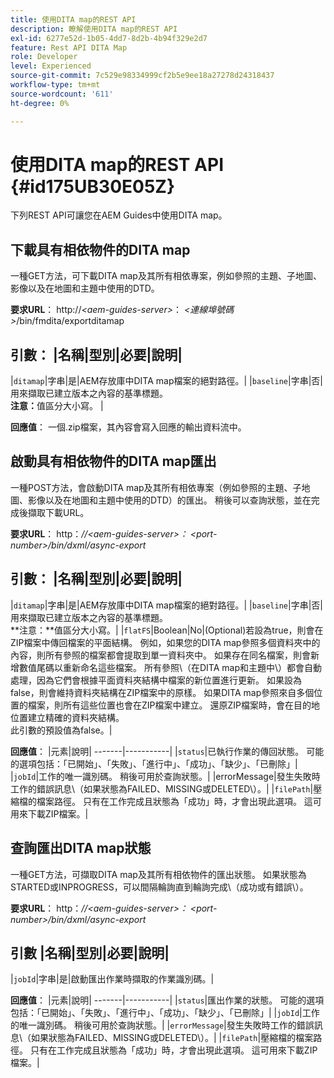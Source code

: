```yaml
---
title: 使用DITA map的REST API
description: 瞭解使用DITA map的REST API
exl-id: 6277e52d-1b05-4dd7-8d2b-4b94f329e2d7
feature: Rest API DITA Map
role: Developer
level: Experienced
source-git-commit: 7c529e98334999cf2b5e9ee18a27278d24318437
workflow-type: tm+mt
source-wordcount: '611'
ht-degree: 0%

---
```


# 使用DITA map的REST API {#id175UB30E05Z}

下列REST API可讓您在AEM Guides中使用DITA map。

## 下載具有相依物件的DITA map

一種GET方法，可下載DITA map及其所有相依專案，例如參照的主題、子地圖、影像以及在地圖和主題中使用的DTD。

**要求URL**：
http://*&lt;aem-guides-server\>*： *&lt;連線埠號碼\>*/bin/fmdita/exportditamap

**引數**：
|名稱|型別|必要|說明|
---------------------------
|`ditamap`|字串|是|AEM存放庫中DITA map檔案的絕對路徑。|
|`baseline`|字串|否|用來擷取已建立版本之內容的基準標題。<br> **注意：**&#x200B;值區分大小寫。 |

**回應值**：
一個.zip檔案，其內容會寫入回應的輸出資料流中。

## 啟動具有相依物件的DITA map匯出

一種POST方法，會啟動DITA map及其所有相依專案（例如參照的主題、子地圖、影像以及在地圖和主題中使用的DTD）的匯出。 稍後可以查詢狀態，並在完成後擷取下載URL。

**要求URL**：
http：*//&lt;aem-guides-server\>： &lt;port-number\>/bin/dxml/async-export*

**引數**：
|名稱|型別|必要|說明|
---------------------------
|`ditamap`|字串|是|AEM存放庫中DITA map檔案的絕對路徑。|
|`baseline`|字串|否|用來擷取已建立版本之內容的基準標題。<br> **注意：**值區分大小寫。|
|`flatFS`|Boolean|No|\(Optional\)若設為true，則會在ZIP檔案中傳回檔案的平面結構。 例如，如果您的DITA map參照多個資料夾中的內容，則所有參照的檔案都會提取到單一資料夾中。 如果存在同名檔案，則會新增數值尾碼以重新命名這些檔案。 所有參照\（在DITA map和主題中\）都會自動處理，因為它們會根據平面資料夾結構中檔案的新位置進行更新。 如果設為false，則會維持資料夾結構在ZIP檔案中的原樣。 如果DITA map參照來自多個位置的檔案，則所有這些位置也會在ZIP檔案中建立。 還原ZIP檔案時，會在目的地位置建立精確的資料夾結構。 <br>此引數的預設值為false。|

**回應值**：
|元素|說明|
-------|-----------|
|`status`|已執行作業的傳回狀態。 可能的選項包括：「已開始」、「失敗」、「進行中」、「成功」、「缺少」、「已刪除」|
|`jobId`|工作的唯一識別碼。 稍後可用於查詢狀態。|
|errorMessage|發生失敗時工作的錯誤訊息\（如果狀態為FAILED、MISSING或DELETED\）。|
|`filePath`|壓縮檔的檔案路徑。 只有在工作完成且狀態為「成功」時，才會出現此選項。 這可用來下載ZIP檔案。|

## 查詢匯出DITA map狀態

一種GET方法，可擷取DITA map及其所有相依物件的匯出狀態。 如果狀態為STARTED或INPROGRESS，可以間隔輪詢直到輪詢完成\（成功或有錯誤\）。

**要求URL**：
http：*//&lt;aem-guides-server\>： &lt;port-number\>/bin/dxml/async-export*

**引數**
|名稱|型別|必要|說明|
---------------------------
|`jobId`|字串|是|啟動匯出作業時擷取的作業識別碼。|

**回應值**：
|元素|說明|
-------|-----------|
|`status`|匯出作業的狀態。 可能的選項包括：「已開始」、「失敗」、「進行中」、「成功」、「缺少」、「已刪除」|
|`jobId`|工作的唯一識別碼。 稍後可用於查詢狀態。|
|`errorMessage`|發生失敗時工作的錯誤訊息\（如果狀態為FAILED、MISSING或DELETED\）。|
|`filePath`|壓縮檔的檔案路徑。 只有在工作完成且狀態為「成功」時，才會出現此選項。 這可用來下載ZIP檔案。|

